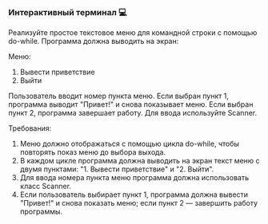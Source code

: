 
### Интерактивный терминал 💻

Реализуйте простое текстовое меню для командной строки с помощью do-while. Программа должна выводить на экран:

Меню:
1. Вывести приветствие
2. Выйти
   
Пользователь вводит номер пункта меню. Если выбран пункт 1, программа выводит "Привет!" и снова показывает меню. Если выбран пункт 2, программа завершает работу. Для ввода используйте Scanner.

Требования:
1. Меню должно отображаться с помощью цикла do-while, чтобы повторять показ меню до выбора выхода. 
2. В каждом цикле программа должна выводить на экран текст меню с двумя пунктами: "1. Вывести приветствие" и "2. Выйти". 
3. Для ввода номера пункта меню программа должна использовать класс Scanner. 
4. Если пользователь выбирает пункт 1, программа должна вывести "Привет!" и снова показать меню; если пункт 2 — завершить работу программы.